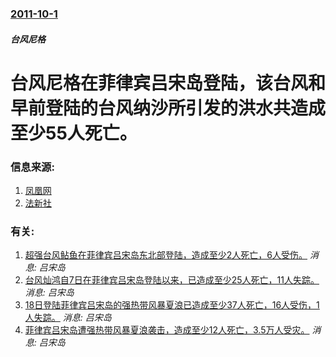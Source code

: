 ### [2011-10-1](/news/2011/10/1/index.md)

##### 台风尼格
# 台风尼格在菲律宾吕宋岛登陆，该台风和早前登陆的台风纳沙所引发的洪水共造成至少55人死亡。




### 信息来源:

1. [凤凰网](http://news.ifeng.com/opinion/gundong/detail_2011_10/03/9630878_0.shtml)
2. [法新社](http://www.google.com/hostednews/afp/article/ALeqM5hPT1PU2fe5eryitRnm1LwBOIE5RQ?docId=int0011.111001143503)

### 有关:

1. [ 超强台风鲇鱼在菲律宾吕宋岛东北部登陆，造成至少2人死亡，6人受伤。](/zh/news/2010/10/18/超强台风鲇鱼在菲律宾吕宋岛东北部登陆-造成至少2人死亡-6人受伤.md) _消息: 吕宋岛_
2. [台风灿鸿自7日在菲律宾吕宋岛登陆以来，已造成至少25人死亡，11人失踪。](/zh/news/2009/05/9/台风灿鸿自7日在菲律宾吕宋岛登陆以来-已造成至少25人死亡-11人失踪.md) _消息: 吕宋岛_
3. [18日登陆菲律宾吕宋岛的强热带风暴夏浪已造成至少37人死亡，16人受伤，1人失踪。](/zh/news/2008/05/21/18日登陆菲律宾吕宋岛的强热带风暴夏浪已造成至少37人死亡-16人受伤-1人失踪.md) _消息: 吕宋岛_
4. [菲律宾吕宋岛遭强热带风暴夏浪袭击，造成至少12人死亡，3.5万人受灾。](/zh/news/2008/05/18/菲律宾吕宋岛遭强热带风暴夏浪袭击-造成至少12人死亡-35万人受灾.md) _消息: 吕宋岛_
